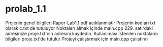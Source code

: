 # prolab_1.1

Projenin genel bilgileri Rapor-Lab1.1.pdf acıklanmıstır
Projenin kodları txt olarak c.txt de tutuluyor
Noktaları almak içinde main.cpp 229. satırdaki adresinize proje.txt'nin adresini kaydedin.
Kullanıması istenilen noktaların bilgileri proje.txt'de tutulur
Projeyi çalıştırmak için main.cpp çalıştırın
